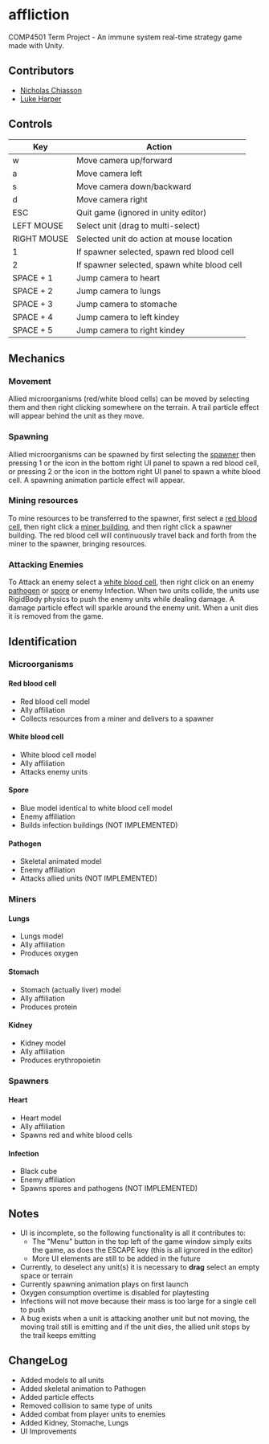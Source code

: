 # affliction
COMP4501 Term Project - An immune system real-time strategy game made with Unity.

## Contributors
- [Nicholas Chiasson](https://github.com/nicholaschiasson)
- [Luke Harper](https://github.com/Lharp5)

## Controls
| Key          | Action                                      |
| ------------ | ------------------------------------------- |
| w            | Move camera up/forward                      |
| a            | Move camera left                            |
| s            | Move camera down/backward                   |
| d            | Move camera right                           |
| ESC          | Quit game (ignored in unity editor)         |
| LEFT MOUSE   | Select unit (drag to multi-select)          |
| RIGHT MOUSE  | Selected unit do action at mouse location   |
| 1            | If spawner selected, spawn red blood cell   |
| 2            | If spawner selected, spawn white blood cell |
| SPACE + 1    | Jump camera to heart                        |
| SPACE + 2    | Jump camera to lungs                        |
| SPACE + 3    | Jump camera to stomache                     |
| SPACE + 4    | Jump camera to left kindey                  |
| SPACE + 5    | Jump camera to right kindey                 |


## Mechanics
### Movement
Allied microorganisms (red/white blood cells) can be moved by selecting them and then right clicking somewhere on the terrain. A trail particle effect will appear behind the unit as they move.

### Spawning
Allied microorganisms can be spawned by first selecting the [spawner](#spawners) then pressing 1 or the icon in the bottom right UI panel to spawn a red blood cell, or pressing 2 or the icon in the bottom right UI panel to spawn a white blood cell. A spawning animation particle effect will appear.

### Mining resources
To mine resources to be transferred to the spawner, first select a [red blood cell](#red-blood-cell), then right click a [miner building](#miners), and then right click a spawner building. The red blood cell will continuously travel back and forth from the miner to the spawner, bringing resources.

### Attacking Enemies
To Attack an enemy select a [white blood cell](#white-blood-cell), then right click on an enemy [pathogen](#pathogen) or [spore](#spore) or enemy Infection. When two units collide, the units use RigidBody physics to push the enemy units while dealing damage. A damage particle effect will sparkle around the enemy unit. When a unit dies it is removed from the game.

## Identification
### Microorganisms
#### Red blood cell
-   Red blood cell model
-   Ally affiliation
-   Collects resources from a miner and delivers to a spawner

#### White blood cell
-   White blood cell model
-   Ally affiliation
-   Attacks enemy units

#### Spore
-   Blue model identical to white blood cell model
-   Enemy affiliation
-   Builds infection buildings (NOT IMPLEMENTED)

#### Pathogen
-   Skeletal animated model 
-   Enemy affiliation
-   Attacks allied units (NOT IMPLEMENTED)

### Miners
#### Lungs
-   Lungs model
-   Ally affiliation
-   Produces oxygen

#### Stomach
-   Stomach (actually liver) model
-   Ally affiliation
-   Produces protein

#### Kidney
-   Kidney model
-   Ally affiliation
-   Produces erythropoietin

### Spawners
#### Heart
-   Heart model
-   Ally affiliation
-   Spawns red and white blood cells

#### Infection
-   Black cube
-   Enemy affiliation
-   Spawns spores and pathogens (NOT IMPLEMENTED)

## Notes
-   UI is incomplete, so the following functionality is all it contributes to:
    -   The "Menu" button in the top left of the game window simply exits the game, as does the ESCAPE key (this is all ignored in the editor)
    -   More UI elements are still to be added in the future
-   Currently, to deselect any unit(s) it is necessary to **drag** select an empty space or terrain
-   Currently spawning animation plays on first launch
-   Oxygen consumption overtime is disabled for playtesting
-   Infections will not move because their mass is too large for a single cell to push
-   A bug exists when a unit is attacking another unit but not moving, the moving trail still is emitting and if the unit dies, the allied unit stops by the trail keeps emitting

## ChangeLog
- Added models to all units
- Added skeletal animation to Pathogen
- Added particle effects
- Removed collision to same type of units
- Added combat from player units to enemies
- Added Kidney, Stomache, Lungs
- UI Improvements
